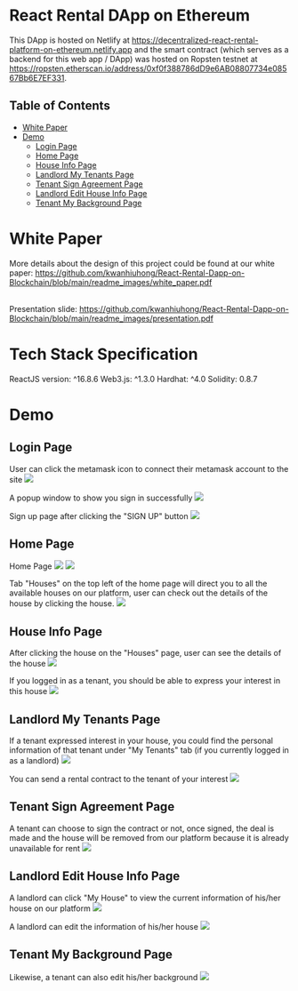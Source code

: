 # React Rental DApp on Ethereum

This DApp is hosted on Netlify at https://decentralized-react-rental-platform-on-ethereum.netlify.app and the smart contract (which serves as a backend for this web app / DApp) was hosted on Ropsten testnet at https://ropsten.etherscan.io/address/0xf0f388786dD9e6AB08807734e08567Bb6E7EF331.

## Table of Contents

- [White Paper](#white-paper)
- [Demo](#demo)
  - [Login Page](#login-page)
  - [Home Page](#home-page)
  - [House Info Page](#house-info-page)
  - [Landlord My Tenants Page](#landlord-my-tenants-page)
  - [Tenant Sign Agreement Page](#tenant-sign-agreement-page)
  - [Landlord Edit House Info Page](#landlord-edit-house-info-page)
  - [Tenant My Background Page](#tenant-my-background-page)

# White Paper

More details about the design of this project could be found at our white paper: https://github.com/kwanhiuhong/React-Rental-Dapp-on-Blockchain/blob/main/readme_images/white_paper.pdf
<br>

<br>Presentation slide: https://github.com/kwanhiuhong/React-Rental-Dapp-on-Blockchain/blob/main/readme_images/presentation.pdf
<br>

# Tech Stack Specification

ReactJS version: ^16.8.6
Web3.js: ^1.3.0
Hardhat: ^4.0
Solidity: 0.8.7

# Demo

## Login Page

User can click the metamask icon to connect their metamask account to the site
![](https://github.com/kwanhiuhong/React-Rental-Dapp-on-Blockchain/blob/main/readme_images/login_page.png)
<br>

A popup window to show you sign in successfully
![](https://github.com/kwanhiuhong/React-Rental-Dapp-on-Blockchain/blob/main/readme_images/signin_successfully.png)
<br>

Sign up page after clicking the "SIGN UP" button
![](https://github.com/kwanhiuhong/React-Rental-Dapp-on-Blockchain/blob/main/readme_images/signup_page.png)
<br>

## Home Page

Home Page
![](https://github.com/kwanhiuhong/React-Rental-Dapp-on-Blockchain/blob/main/readme_images/home_page_up.png)
![](https://github.com/kwanhiuhong/React-Rental-Dapp-on-Blockchain/blob/main/readme_images/home_page_down.png)
<br>

Tab "Houses" on the top left of the home page will direct you to all the available houses on our platform, user can check out the details of the house by clicking the house.
![](https://github.com/kwanhiuhong/React-Rental-Dapp-on-Blockchain/blob/main/readme_images/home_page_houses_available.png)
<br>

## House Info Page

After clicking the house on the "Houses" page, user can see the details of the house
![](https://github.com/kwanhiuhong/React-Rental-Dapp-on-Blockchain/blob/main/readme_images/home_page_houseinfo.png)
<br>

If you logged in as a tenant, you should be able to express your interest in this house
![](https://github.com/kwanhiuhong/React-Rental-Dapp-on-Blockchain/blob/main/readme_images/home_page_houseinfo_express_interest.png)
<br>

## Landlord My Tenants Page

If a tenant expressed interest in your house, you could find the personal information of that tenant under "My Tenants" tab (if you currently logged in as a landlord)
![](https://github.com/kwanhiuhong/React-Rental-Dapp-on-Blockchain/blob/main/readme_images/landlord_my_tenants.png)
<br>

You can send a rental contract to the tenant of your interest
![](https://github.com/kwanhiuhong/React-Rental-Dapp-on-Blockchain/blob/main/readme_images/landlord_send_agreement.png)
<br>

## Tenant Sign Agreement Page

A tenant can choose to sign the contract or not, once signed, the deal is made and the house will be removed from our platform because it is already unavailable for rent
![](https://github.com/kwanhiuhong/React-Rental-Dapp-on-Blockchain/blob/main/readme_images/tenant_sign_agreement.png)
<br>

## Landlord Edit House Info Page

A landlord can click "My House" to view the current information of his/her house on our platform
![](https://github.com/kwanhiuhong/React-Rental-Dapp-on-Blockchain/blob/main/readme_images/landlord_myhouse.png)
<br>

A landlord can edit the information of his/her house
![](https://github.com/kwanhiuhong/React-Rental-Dapp-on-Blockchain/blob/main/readme_images/landlord_edit_house_info.png)
<br>

## Tenant My Background Page

Likewise, a tenant can also edit his/her background
![](https://github.com/kwanhiuhong/React-Rental-Dapp-on-Blockchain/blob/main/readme_images/tenant_mybackground.png)
<br>
